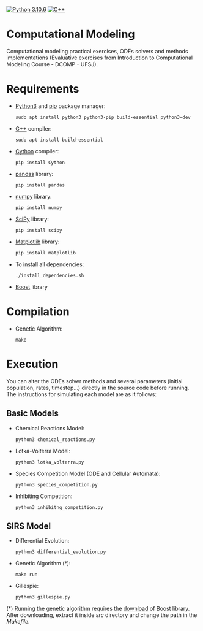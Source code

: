 [![Python 3.10.6](https://img.shields.io/badge/Python-3776AB?style=for-the-badge&logo=python&logoColor=white)](https://www.python.org/downloads/release/python-3106/)
[![C++](https://img.shields.io/badge/C%2B%2B-00599C?style=for-the-badge&logo=c%2B%2B&logoColor=white)](https://devdocs.io/cpp/)

# Computational Modeling

Computational modeling practical exercises, ODEs solvers and methods implementations (Evaluative exercises from Introduction to Computational Modeling Course - DCOMP - UFSJ).

# Requirements

- [Python3](https://python.org) and [pip](https://pip.pypa.io/en/stable/installation/) package manager:

      sudo apt install python3 python3-pip build-essential python3-dev

- [G++](https://gcc.gnu.org/onlinedocs/gcc-12.2.0/gcc/) compiler:

      sudo apt install build-essential

- [Cython](https://cython.readthedocs.io/en/latest/) compiler:

      pip install Cython

- [pandas](https://pandas.pydata.org/) library:

      pip install pandas
       
- [numpy](https://numpy.org/) library:

      pip install numpy
      
- [SciPy](https://docs.scipy.org/doc/scipy/) library:

      pip install scipy
       
- [Matplotlib](https://matplotlib.org/) library:
 
      pip install matplotlib
       
- To install all dependencies:

      ./install_dependencies.sh
      
- [Boost](https://www.boost.org/) library
      
# Compilation

- Genetic Algorithm:

      make

# Execution

You can alter the ODEs solver methods and several parameters (initial population, rates, timestep...) directly in the source code before running. The instructions for simulating each model are as it follows:

## Basic Models

- Chemical Reactions Model:

      python3 chemical_reactions.py
     
- Lotka-Volterra Model:

      python3 lotka_volterra.py
      
- Species Competition Model (ODE and Cellular Automata):

      python3 species_competition.py
      
- Inhibiting Competition:

      python3 inhibitng_competition.py
      
## SIRS Model

- Differential Evolution:

      python3 differential_evolution.py
      
- Genetic Algorithm (*):

      make run
      
- Gillespie:

      python3 gillespie.py
      
(*) Running the genetic algorithm requires the [download](https://www.boost.org/users/download/) of Boost library. After downloading, extract it inside _src_ directory and change the path in the _Makefile_.
